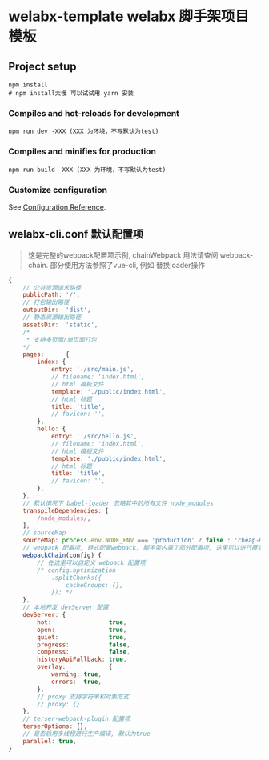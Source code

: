 # welabx-template welabx 脚手架项目模板

## Project setup

```shell
npm install
# npm install太慢 可以试试用 yarn 安装
```

### Compiles and hot-reloads for development

```shell
npm run dev -XXX (XXX 为环境，不写默认为test)
```

### Compiles and minifies for production

```shell
npm run build -XXX (XXX 为环境，不写默认为test)
```

### Customize configuration

See [Configuration Reference](https://cli.vuejs.org/config/).

## welabx-cli.conf 默认配置项

> 这是完整的webpack配置项示例, chainWebpack 用法请查阅 webpack-chain.
> 部分使用方法参照了vue-cli, 例如 替换loader操作

```js
{
    // 公共资源请求路径
    publicPath: '/',
    // 打包输出路径
    outputDir:  'dist',
    // 静态资源输出路径
    assetsDir:  'static',
    /*
     * 支持多页面/单页面打包
    */
    pages:      {
        index: {
            entry: './src/main.js',
            // filename: 'index.html',
            // html 模板文件
            template: './public/index.html',
            // html 标题
            title: 'title',
            // favicon: '',
        },
        hello: {
            entry: './src/hello.js',
            // filename: 'index.html',
            // html 模板文件
            template: './public/index.html',
            // html 标题
            title: 'title',
            // favicon: '',
        },
    },
    // 默认情况下 babel-loader 忽略其中的所有文件 node_modules
    transpileDependencies: [
        /node_modules/,
    ],
    // sourceMap
    sourceMap: process.env.NODE_ENV === 'production' ? false : 'cheap-module-eval-source-map',
    // webpack 配置项, 链式配置webpack, 脚手架内置了部分配置项, 这里可以进行覆盖, 优先级最高!
    webpackChain(config) {
        // 在这里可以自定义 webpack 配置项
        /* config.optimization
            .splitChunks({
                cacheGroups: {},
            }); */
    },
    // 本地开发 devServer 配置
    devServer: {
        hot:                true,
        open:               true,
        quiet:              true,
        progress:           false,
        compress:           false,
        historyApiFallback: true,
        overlay:            {
            warning: true,
            errors:  true,
        },
        // proxy 支持字符串和对象方式
        // proxy: {}
    },
    // terser-webpack-plugin 配置项
    terserOptions: {},
    // 是否启用多线程进行生产编译, 默认为true
    parallel: true,
}
```
